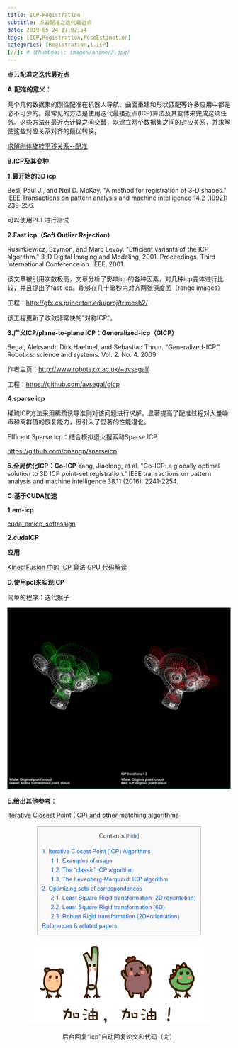 ```yaml
---
title: ICP-Registration
subtitle: 点云配准之迭代最近点
date: 2019-05-24 17:02:54
tags: [ICP,Registration,PoseEstimation]
categories: [Registration,1.ICP]
[//]: #（thumbnail: images/anime/3.jpg）
---
```


**点云配准之迭代最近点**

<!--more-->

**A.配准的意义：**

两个几何数据集的刚性配准在机器人导航、曲面重建和形状匹配等许多应用中都是必不可少的。最常见的方法是使用迭代最接近点(ICP)算法及其变体来完成这项任务。这些方法在最近点计算之间交替，以建立两个数据集之间的对应关系，并求解使这些对应关系对齐的最优转换。

[求解刚体旋转平移关系--配准](https://zhuanlan.zhihu.com/p/35901184)

**B.ICP及其变种**

**1.最开始的3D icp**

Besl, Paul J., and Neil D. McKay. "A method for registration of 3-D shapes." IEEE Transactions on pattern analysis and machine intelligence 14.2 (1992): 239-256.

可以使用PCL进行测试



**2.Fast icp（Soft Outlier Rejection）**

Rusinkiewicz, Szymon, and Marc Levoy. "Efficient variants of the ICP algorithm." 3-D Digital Imaging and Modeling, 2001. Proceedings. Third International Conference on. IEEE, 2001.

该文章被引用次数极高，文章分析了影响icp的各种因素，对几种icp变体进行比较，并且提出了fast icp。能够在几十毫秒内对齐两张深度图（range images）

工程：http://gfx.cs.princeton.edu/proj/trimesh2/

该工程更新了收敛非常快的“对称ICP”。



**3.广义ICP/plane-to-plane ICP：Generalized-icp（GICP）**

Segal, Aleksandr, Dirk Haehnel, and Sebastian Thrun. "Generalized-ICP." Robotics: science and systems. Vol. 2. No. 4. 2009.

作者主页：http://www.robots.ox.ac.uk/~avsegal/

工程：https://github.com/avsegal/gicp



**4.sparse icp**

稀疏ICP方法采用稀疏诱导准则对该问题进行求解，显著提高了配准过程对大量噪声和离群值的恢复能力，但引入了显著的性能退化。

Efficent Sparse icp：结合模拟退火搜索和Sparse ICP

https://github.com/opengp/sparseicp



**5.全局优化ICP：Go-ICP**
Yang, Jiaolong, et al. "Go-ICP: a globally optimal solution to 3D ICP point-set registration." IEEE transactions on pattern analysis and machine intelligence 38.11 (2016): 2241-2254.



**C.基于CUDA加速**

**1.em-icp**

[cuda_emicp_softassign](<https://github.com/tttamaki/cuda_emicp_softassign>)

 **2.cudaICP**

**应用**

 [KinectFusion 中的 ICP 算法 GPU 代码解读 ](http://blog.csdn.net/fuxingyin/article/details/51505854)





**D.使用pcl来实现ICP**

简单的程序：迭代猴子

![迭代猴子](1.ICP-Registration/icp.png)

**E.给出其他参考：**



[Iterative Closest Point (ICP) and other matching algorithms](https://www.mrpt.org/Iterative_Closest_Point_%28ICP%29_and_other_matching_algorithms)



<div align=center>

![网站](1.ICP-Registration/icp2.png)</div>

<div align=center>

![](1.ICP-Registration/jiayou.gif)</div>


<div align=center>后台回复“icp”自动回复论文和代码（完）</div>
